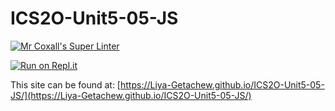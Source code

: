 # ICS2O-Unit5-05-JS

[![Mr Coxall's Super Linter](https://github.com/Liya-Getachew/ICS2O-Unit5-05-JS/workflows/Mr%20Coxall's%20Super%20Linter/badge.svg)](https://github.com/Liya-Getachew/ICS2O-Unit5-05-JS/actions)

[![Run on Repl.it](https://repl.it/badge/github/Liya-Getachew/ICS2O-Unit5-05-JS)](https://repl.it/github/Liya-Getachew/ICS2O-Unit5-05-JS)

This site can be found at: [https://Liya-Getachew.github.io/ICS2O-Unit5-05-JS/](https://Liya-Getachew.github.io/ICS2O-Unit5-05-JS/)
